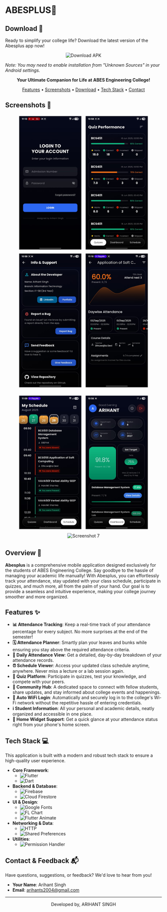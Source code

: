 #  ABESPLUS🚀

## Download 📲

Ready to simplify your college life? Download the latest version of the Abesplus app now!

<p align="center">
  <a href="https://github.com/arihantsingh04/abesplusapp/releases/download/v5/app-release.apk" style="text-decoration: none;">
    <img src="https://img.shields.io/badge/Download-APK-brightgreen?style=for-the-badge&logo=android" alt="Download APK" height="50">
  </a>
</p>

*Note: You may need to enable installation from "Unknown Sources" in your Android settings.*


<p align="center">
  <strong>Your Ultimate Companion for Life at ABES Engineering College!</strong>
</p>

<p align="center">
  <a href="#features">Features</a> •
  <a href="#screenshots">Screenshots</a> •
  <a href="#download">Download</a> •
  <a href="#tech-stack">Tech Stack</a> •
  <a href="#contact">Contact</a>
</p>


## Screenshots 📸

<p align="center">
    <img src="images/2.jpg" alt="Screenshot 1" width="200" style="margin: 5px;"/>
    <img src="images/1.jpg" alt="Screenshot 2" width="200" style="margin: 5px;"/>
    <img src="images/3.jpg" alt="Screenshot 3" width="200" style="margin: 5px;"/>
    <img src="images/4.jpg" alt="Screenshot 4" width="200" style="margin: 5px;"/>
</p>
<p align="center">
    <img src="images/5.jpg" alt="Screenshot 5" width="200" style="margin: 5px;"/>
    <img src="images/6.jpg" alt="Screenshot 6" width="200" style="margin: 5px;"/>
    <img src="images/7.jpg" alt="Screenshot 7" width="200" style="margin: 5px;"/>
</p>

## Overview 📝

**Abesplus** is a comprehensive mobile application designed exclusively for the students of ABES Engineering College. Say goodbye to the hassle of managing your academic life manually! With Abesplus, you can effortlessly track your attendance, stay updated with your class schedule, participate in quizzes, and much more, all from the palm of your hand. Our goal is to provide a seamless and intuitive experience, making your college journey smoother and more organized.

## Features ✨

- **📊 Attendance Tracking**: Keep a real-time track of your attendance percentage for every subject. No more surprises at the end of the semester!
- **🗓️ Attendance Planner**: Smartly plan your leaves and bunks while ensuring you stay above the required attendance criteria.
- **📅 Daily Attendance View**: Get a detailed, day-by-day breakdown of your attendance records.
- **⏰ Schedule Viewer**: Access your updated class schedule anytime, anywhere. Never miss a lecture or a lab session again.
- **🧠 Quiz Platform**: Participate in quizzes, test your knowledge, and compete with your peers.
- **💬 Community Hub**: A dedicated space to connect with fellow students, share updates, and stay informed about college events and happenings.
- **📶 Auto WiFi Login**: Automatically and securely log in to the college's Wi-Fi network without the repetitive hassle of entering credentials.
- **ℹ️ Student Information**: All your personal and academic details, neatly organized and accessible in one place.
- **📱 Home Widget Support**: Get a quick glance at your attendance status right from your phone's home screen.

## Tech Stack 💻

This application is built with a modern and robust tech stack to ensure a high-quality user experience.

- **Core Framework**:
  - ![Flutter](https://img.shields.io/badge/Flutter-02569B?style=for-the-badge&logo=flutter&logoColor=white)
  - ![Dart](https://img.shields.io/badge/Dart-0175C2?style=for-the-badge&logo=dart&logoColor=white)
- **Backend & Database**:
  - ![Firebase](https://img.shields.io/badge/Firebase-FFCA28?style=for-the-badge&logo=firebase&logoColor=black)
  - ![Cloud Firestore](https://img.shields.io/badge/Cloud%20Firestore-FFCA28?style=for-the-badge&logo=firebase&logoColor=black)
- **UI & Design**:
  - ![Google Fonts](https://img.shields.io/badge/Google%20Fonts-4285F4?style=for-the-badge&logo=google&logoColor=white)
  - ![FL Chart](https://img.shields.io/badge/FL%20Chart-2196F3?style=for-the-badge)
  - ![Flutter Animate](https://img.shields.io/badge/Flutter%20Animate-03A9F4?style=for-the-badge)
- **Networking & Data**:
  - ![HTTP](https://img.shields.io/badge/HTTP-4CAF50?style=for-the-badge)
  - ![Shared Preferences](https://img.shields.io/badge/Shared%20Preferences-FF5722?style=for-the-badge)
- **Utilities**:
  - ![Permission Handler](https://img.shields.io/badge/Permission%20Handler-9C27B0?style=for-the-badge)

## Contact & Feedback 📬

Have questions, suggestions, or feedback? We'd love to hear from you!

- **Your Name**: Arihant Singh
- **Email**: [arihants2004@gmail.com](mailto:arihants2004@gmail.com)


---

<p align="center">
  Developed by, ARIHANT SINGH
</p>
